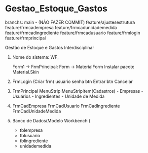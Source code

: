 # Gestao_Estoque_Gastos

branchs:
main - (NÃO FAZER COMMIT)
feature/ajustesestrutura
feature/frmcadempresa
feature/frmcadunidademedida
feature/frmcadingrediente
feature/frmcadusuario
feature/frmlogin
feature/frmprincipal

Gestão de Estoque e Gastos Interdisciplinar
1. Nome do sistema: WF_

   Form1 -> FrmPrincipal: Form -> MaterialForm
   Instalar pacote Material.Skin
   
2. FrmLogin (Criar frm)
   usuario
   senha
   btn Entrar
   btn Cancelar
   
3. FrmPrincipal 
    MenuStrip
	  MenuStripItem(Cadastros)
	   - Empresas
	   - Usuários
	   - Ingredientes
	   - Unidade de Medida
	   

4. FrmCadEmpresa
   FrmCadUsuario
   FrmCadIngrediente
   FrmCadUnidadeMedida

5. Banco de Dados(Modelo Workbench )   
   
   - tblempresa
   - tblusuario
   - tblingrediente
   - unidademedida  


